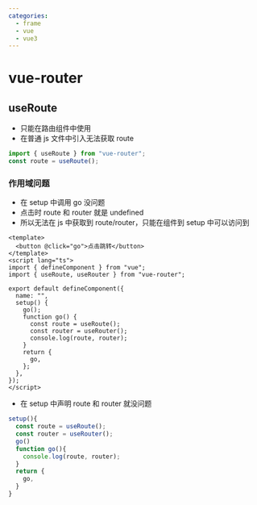 ```yaml
---
categories:
  - frame
  - vue
  - vue3
---
```


# vue-router

## useRoute

- 只能在路由组件中使用
- 在普通 js 文件中引入无法获取 route

```js
import { useRoute } from "vue-router";
const route = useRoute();
```

### 作用域问题

- 在 setup 中调用 go 没问题
- 点击时 route 和 router 就是 undefined
- 所以无法在 js 中获取到 route/router，只能在组件到 setup 中可以访问到

```vue
<template>
  <button @click="go">点击跳转</button>
</template>
<script lang="ts">
import { defineComponent } from "vue";
import { useRoute, useRouter } from "vue-router";

export default defineComponent({
  name: "",
  setup() {
    go();
    function go() {
      const route = useRoute();
      const router = useRouter();
      console.log(route, router);
    }
    return {
      go,
    };
  },
});
</script>
```

- 在 setup 中声明 route 和 router 就没问题

```js
setup(){
  const route = useRoute();
  const router = useRouter();
  go()
  function go(){
    console.log(route, router);
  }
  return {
    go,
  }
}
```
